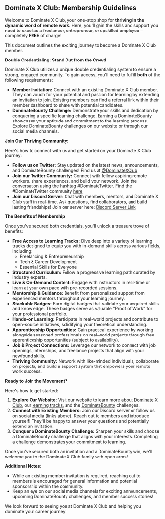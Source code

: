 ## Dominate X Club: Membership Guidelines

Welcome to Dominate X Club, your one-stop shop for **thriving in the dynamic world of remote work**. Here, you'll gain the skills and support you need to excel as a freelancer, entrepreneur, or upskilled employee – completely **FREE** of charge!

This document outlines the exciting journey to become a Dominate X Club member.

**Double Credentialing: Stand Out from the Crowd**

Dominate X Club utilizes a unique double credentialing system to ensure a strong, engaged community. To gain access, you'll need to fulfill **both** of the following requirements:

* **Member Invitation:** Connect with an existing Dominate X Club member. They can vouch for your potential and passion for learning by extending an invitation to join. Existing members can find a referral link within their member dashboard to share with potential candidates.
* **DominateBounty Challenge:** Demonstrate your skills and dedication by conquering a specific learning challenge. Earning a DominateBounty showcases your aptitude and commitment to the learning process. Explore DominateBounty challenges on our website or through our social media channels.

**Join Our Thriving Community:**

Here's how to connect with us and get started on your Dominate X Club journey:

* **Follow us on Twitter:** Stay updated on the latest news, announcements, and DominateBounty challenges!  Find us at [@DominateXClub](https://x.com/dominateXclub)
* **Join our Twitter Community:** Connect with fellow aspiring remote workers, share experiences, and build your network. Join the conversation using the hashtag #DominateTwitter. Find the #DominateTwitter community [here](https://x.com/i/communities/1769406952939864575)
* **Join our Discord Server:** Chat with members, mentors, and Dominate X Club staff in real-time. Ask questions, find collaborators, and build lasting friendships!  Join our server here: [Discord Server Link](https://discord.gg/nhQVh8AN)

**The Benefits of Membership**

Once you've secured both credentials, you'll unlock a treasure trove of benefits:

* **Free Access to Learning Tracks:**  Dive deep into a variety of learning tracks designed to equip you with in-demand skills across various fields, including:
    * Freelancing & Entrepreneurship
    * Tech & Career Development
    * Essential Skills for Everyone
* **Structured Curriculum:** Follow a progressive learning path curated by industry experts.
* **Live & On-Demand Content:** Engage with instructors in real-time or learn at your own pace with pre-recorded sessions.
* **Mentorship & Guidance:** Benefit from personalized support from experienced mentors throughout your learning journey.
* **Stackable Badges:** Earn digital badges that validate your acquired skills and knowledge. These badges serve as valuable "Proof of Work" for your professional portfolio.
* **Hands-on Learning:** Participate in real-world projects and contribute to open-source initiatives, solidifying your theoretical understanding.
* **Apprenticeship Opportunities:** Gain practical experience by working alongside seasoned professionals on real-world projects through free apprenticeship opportunities (subject to availability). 
* **Job & Project Connections:** Leverage our network to connect with job openings, internships, and freelance projects that align with your newfound skills.
* **Thriving Community:** Network with like-minded individuals, collaborate on projects, and build a support system that empowers your remote work success.

**Ready to Join the Movement?**

Here's how to get started:

1. **Explore Our Website:** Visit our website to learn more about [Dominate X Club](https://dominatetwitter.club), our [learning tracks](./../learning/readme.md), and the [DominateBounty](./../bounties/readme.md) challenges.
2. **Connect with Existing Members:**  Join our Discord server or follow us on social media (links above). Reach out to members and introduce yourself!  They'll be happy to answer your questions and potentially extend an invitation.
3. **Conquer a DominateBounty Challenge:** Sharpen your skills and choose a DominateBounty challenge that aligns with your interests. Completing a challenge demonstrates your commitment to learning.

Once you've secured both an invitation and a DominateBounty win, we'll welcome you to the Dominate X Club family with open arms!

**Additional Notes:**

* While an existing member invitation is required, reaching out to members is encouraged for general information and potential sponsorship within the community.
* Keep an eye on our social media channels for exciting announcements, upcoming DominateBounty challenges, and member success stories!

We look forward to seeing you at Dominate X Club and helping you dominate your career journey!
